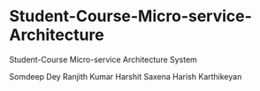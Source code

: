 # Student-Course-Micro-service-Architecture
Student-Course Micro-service Architecture System


Somdeep Dey
Ranjith Kumar
Harshit Saxena
Harish Karthikeyan
